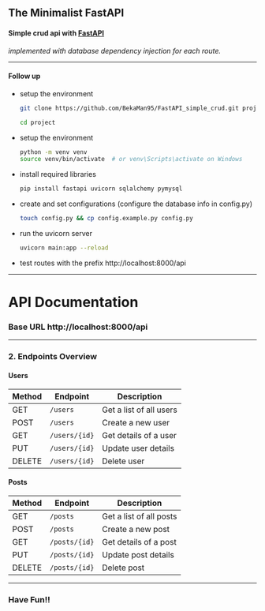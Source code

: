 ## The Minimalist FastAPI

#### Simple crud api with [FastAPI](https://fastapi.tiangolo.com/)
*implemented with database dependency injection for each route.*

---

#### Follow up
* setup the environment

    ```bash
    git clone https://github.com/BekaMan95/FastAPI_simple_crud.git project

    cd project

    ```
* setup the environment

    ```bash
    python -m venv venv
    source venv/bin/activate  # or venv\Scripts\activate on Windows

    ```
* install required libraries
    ```bash
    pip install fastapi uvicorn sqlalchemy pymysql
    ```
* create and set configurations (configure the database info in config.py)
    ```bash
    touch config.py && cp config.example.py config.py
    ```
* run the uvicorn server
    ```bash
    uvicorn main:app --reload
    ```
* test routes with the prefix http://localhost:8000/api

---

# API Documentation

### Base URL http://localhost:8000/api


---

### **2. Endpoints Overview**

#### Users

| Method | Endpoint       | Description             |
|--------|----------------|-------------------------|
| GET    | `/users`       | Get a list of all users |
| POST   | `/users`       | Create a new user       |
| GET    | `/users/{id}`  | Get details of a user   |
| PUT    | `/users/{id}`  | Update user details |
| DELETE | `/users/{id}`  | Delete user           |

#### Posts

| Method | Endpoint         | Description                |
|--------|------------------|----------------------------|
| GET    | `/posts`      | Get a list of all posts |
| POST   | `/posts`      | Create a new post       |
| GET    | `/posts/{id}` | Get details of a post   |
| PUT    | `/posts/{id}` | Update post details |
| DELETE | `/posts/{id}` | Delete post           |

---

### Have Fun!!
